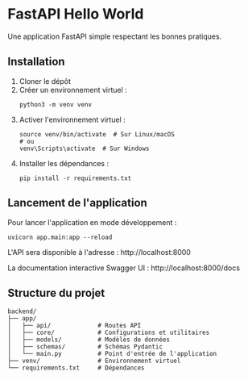 # FastAPI Hello World

Une application FastAPI simple respectant les bonnes pratiques.

## Installation

1. Cloner le dépôt
2. Créer un environnement virtuel :
   ```
   python3 -m venv venv
   ```
3. Activer l'environnement virtuel :
   ```
   source venv/bin/activate  # Sur Linux/macOS
   # ou
   venv\Scripts\activate  # Sur Windows
   ```
4. Installer les dépendances :
   ```
   pip install -r requirements.txt
   ```

## Lancement de l'application

Pour lancer l'application en mode développement :

```
uvicorn app.main:app --reload
```

L'API sera disponible à l'adresse : http://localhost:8000

La documentation interactive Swagger UI : http://localhost:8000/docs

## Structure du projet

```
backend/
├── app/
│   ├── api/             # Routes API
│   ├── core/            # Configurations et utilitaires
│   ├── models/          # Modèles de données
│   ├── schemas/         # Schémas Pydantic
│   └── main.py          # Point d'entrée de l'application
├── venv/                # Environnement virtuel
└── requirements.txt     # Dépendances
``` 